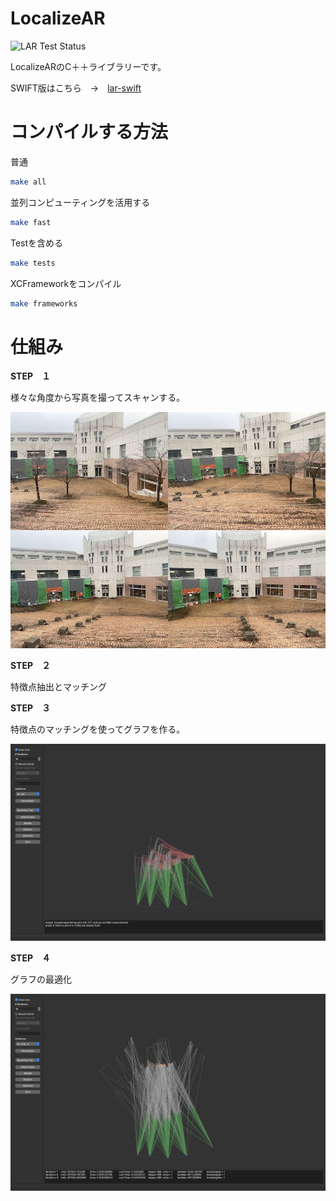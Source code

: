 # LocalizeAR

![LAR Test Status](https://github.com/kobejean/lar/actions/workflows/test.yml/badge.svg?branch=main)

LocalizeARのC＋＋ライブラリーです。

SWIFT版はこちら　→　[lar-swift](https://github.com/kobejean/lar-swift)

# コンパイルする方法

普通
```sh
make all
```

並列コンピューティングを活用する
```sh
make fast
```

Testを含める
```sh
make tests
```

XCFrameworkをコンパイル
```sh
make frameworks
```

# 仕組み

**STEP　１**

様々な角度から写真を撮ってスキャンする。

![Scan Images](/docs/media/scan_images.jpeg)

**STEP　２**

特徴点抽出とマッチング

**STEP　３**

特徴点のマッチングを使ってグラフを作る。

![Graph Before Optimization](/docs/media/construct_graph.jpeg)

**STEP　４**

グラフの最適化

![Graph After Optimization](/docs/media/optimize_graph.jpeg)

